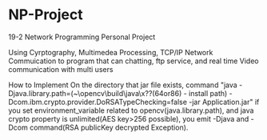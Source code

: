 # NP-Project
19-2 Network Programming Personal Project

Using Cyrptography, Multimedea Processing, TCP/IP Network Commuication to program that can chatting, ftp service, and real time Video communication with multi users

How to Implement
On the directory that jar file exists, command "java -Djava.library.path=(~\opencv\build\java\x??(64or86) - install path) -Dcom.ibm.crypto.provider.DoRSATypeChecking=false -jar Application.jar"
if you set environment_variable related to opencv(java.library.path), and java crypto property is unlimited(AES key>256 possible), you emit -Djava and -Dcom command(RSA publicKey decrypted Exception).

